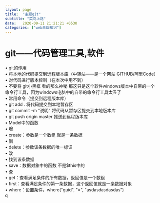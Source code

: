 ```yaml
---
layout: page
title:  "主题git"
subtitle: "菜鸟上路"
date:   2020-09-11 21:21:21 +0530
categories: ["web基础知识"]
---
```


# git——代码管理工具,软件
• git的作用<br>
• 将本地的代码提交到远程版本库（中转站——是一个网站 GITHUB/阿里Code）<br>
• 对代码进行版本控制（在本次中用不到）<br>
• 不要将 git小黑框 看的那么神秘 那这只是这个软件windows版本中自带的一个命令行工具，因为windows电脑中的自带的命令行工具太丑了<br>
• 常用命令（提交到远程版本库）<br>
• git add . 将代码提交到本地暂存区<br>
• git commit -m "说明" 将代码从暂存区提交到本地版本库<br>
• git push origin master  推送到远程版本库<br>
• Model中的函数<br>
• 增<br>
• create：参数是一个数组 就是一条数据<br>
• 删<br>
• delete：参数该条数据的唯一标识<br>
• 改<br>
• 找到该条数据<br>
• save：数据对象中的函数 不是$this中的<br>
• 查<br>
• get：查看满足条件的所有数据，返回值是一个数组<br>
• first：查看满足条件的第一条数据，这个返回值就是一条数据对象<br>
• where：设置条件，where("guid", "=", "asdasdasdasdas")<br>q